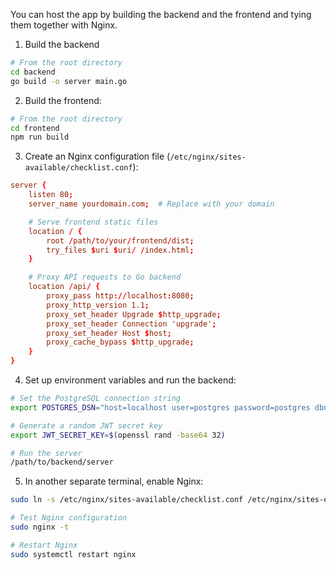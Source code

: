 You can host the app by building the backend and the frontend and tying them together with Nginx.

1. Build the backend
```bash
# From the root directory
cd backend
go build -o server main.go
```

2. Build the frontend:
```bash
# From the root directory
cd frontend
npm run build
```

3. Create an Nginx configuration file (`/etc/nginx/sites-available/checklist.conf`):
```conf
server {
    listen 80;
    server_name yourdomain.com;  # Replace with your domain

    # Serve frontend static files
    location / {
        root /path/to/your/frontend/dist;
        try_files $uri $uri/ /index.html;
    }

    # Proxy API requests to Go backend
    location /api/ {
        proxy_pass http://localhost:8080;
        proxy_http_version 1.1;
        proxy_set_header Upgrade $http_upgrade;
        proxy_set_header Connection 'upgrade';
        proxy_set_header Host $host;
        proxy_cache_bypass $http_upgrade;
    }
}
```

4. Set up environment variables and run the backend:
```bash
# Set the PostgreSQL connection string
export POSTGRES_DSN="host=localhost user=postgres password=postgres dbname=postgres sslmode=disable"

# Generate a random JWT secret key
export JWT_SECRET_KEY=$(openssl rand -base64 32)

# Run the server
/path/to/backend/server
```

5. In another separate terminal, enable Nginx:
```sh
sudo ln -s /etc/nginx/sites-available/checklist.conf /etc/nginx/sites-enabled/

# Test Nginx configuration
sudo nginx -t

# Restart Nginx
sudo systemctl restart nginx
```
